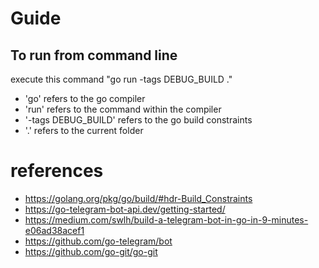 

# Guide
## To run from command line
execute this command "go run -tags DEBUG_BUILD ."
- 'go' refers to the go compiler
- 'run' refers to the command within the compiler
- '-tags DEBUG_BUILD' refers to the go build constraints
- '.' refers to the current folder

# references
- https://golang.org/pkg/go/build/#hdr-Build_Constraints
- https://go-telegram-bot-api.dev/getting-started/
- https://medium.com/swlh/build-a-telegram-bot-in-go-in-9-minutes-e06ad38acef1
- https://github.com/go-telegram/bot
- https://github.com/go-git/go-git
